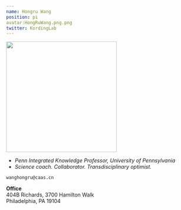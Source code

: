 ```yaml
---
name: Hongru Wang
position: pi
avatar:HongRuWang.png.png
twitter: KordingLab
---
```


<img width="300" src="{{site.baseurl}}/images/people/{{page.avatar}}" data-action="zoom">

- _Penn Integrated Knowledge Professor, University of Pennsylvania_<br>
- _Science coach. Collaborator. Transdisciplinary optimist._

<i class="fa fa-envelope-o"></i> `wanghongru@caas.cn`

**Office**<br>
404B Richards, 3700 Hamilton Walk <br>
Philadelphia, PA 19104

